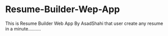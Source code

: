 # Resume-Builder-Wep-App
This is Resume Builder Web App By AsadShahi that user create any resume in a minute..........
